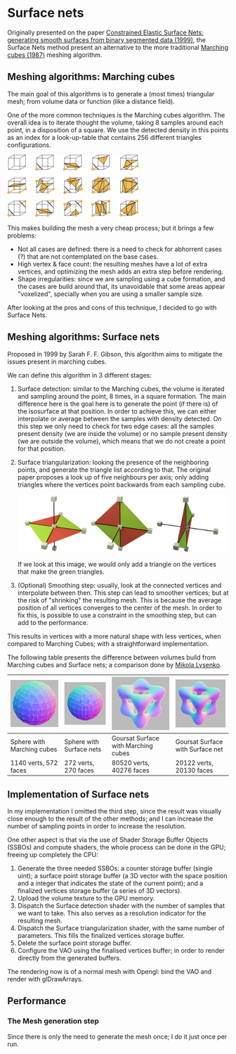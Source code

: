 # Surface nets

Originally presented on the paper [Constrained Elastic Surface Nets: generating smooth surfaces from binary segmented data (1999)](https://www.merl.com/publications/docs/TR99-24.pdf), the Surface Nets method present an alternative to the more traditional [Marching cubes (1987)](https://doi.org/10.1145/37402.37422) meshing algorithm.

## Meshing algorithms: Marching cubes

The main goal of this algorithms is to generate a (most times) triangular mesh; from volume data or function (like a distance field).

One of the more common techniques is the Marching cubes algorithm. The overall idea is to iterate thought the volume, taking 8 samples around each point, in a disposition of a square. We use the detected density in this points as an index for a look-up-table that contains 256 different triangles configurations.

![Some of the marching cubes special cases.  (c) Wikipedia, created by Jean-Marie Favreau](https://github.com/JsMarq96/Understanding-Tiled-GPUs-VR-Volume-Rendering/blob/main/imgs/marchingcubes.webp?raw=true)

This makes building the mesh a very cheap process; but it brings a few problems:

* Not all cases are defined: there is a need to check for abhorrent cases (?) that are not contemplated on the base cases.
* High vertex & face count: the resulting meshes have a lot of extra vertices, and optimizing the mesh adds an extra step before rendering.
* Shape irregularities: since we are sampling using a cube formation, and the cases are build around that, its unavoidable that some areas appear "voxelized", specially when you are using a smaller sample size.

After looking at the pros and cons of this technique, I decided to go with Surface Nets.

## Meshing algorithms: Surface nets

Proposed in 1999 by Sarah F. F. Gibson, this algorithm aims to mitigate the issues present in marching cubes.

We can define this algorithm in 3 different stages:

1. Surface detection: similar to the Marching cubes, the volume is iterated and sampling around the point, 8 times, in a square formation. The main difference here is the goal here is to generate the point (if there is) of the isosurface at that position. In order to achieve this, we can either interpolate or average between the samples with density detected. On this step we only need to check for two edge cases: all the samples present density (we are inside the volume) or no sample present density (we are outside the volume), which means that we do not create a point for that position.
2. Surface triangularization: looking the presence of the neighboring points, and generate the triangle list according to that. The original paper proposes a look up of five neighbours per axis; only adding triangles where the vertices point backwards from each sampling cube.

   ![Arm Mali GPU developer guide: surface net triangularization step](https://github.com/JsMarq96/Understanding-Tiled-GPUs-VR-Volume-Rendering/blob/main/imgs/arm_surface_nets.png?raw=true)

   If we look at this image, we would only add a triangle on the vertices that make the green triangles.
3. (Optional) Smoothing step: usually, look at the connected vertices and interpolate between then. This step can lead to smoother vertices; but at the risk of "shrinking" the resulting mesh. This is because the average position of all vertices converges to the center of the mesh. In order to fix this, is possible to use a constraint in the smoothing step, but can add to the performance.

This results in vertices with a more natural shape with less vertices, when compared to Marching Cubes; with a straightforward implementation.

The following table presents the difference between volumes build from Marching cubes and Surface nets; a comparison done by [Mikola Lysenko](https://0fps.net/2012/07/12/smooth-voxel-terrain-part-2/).


| ![Sphere with Marching Cubes](https://github.com/JsMarq96/Understanding-Tiled-GPUs-VR-Volume-Rendering/blob/main/imgs/spheremc.webp?raw=true) | ![Sphere with Surface Nets](https://github.com/JsMarq96/Understanding-Tiled-GPUs-VR-Volume-Rendering/blob/main/imgs/spheredc.webp?raw=true) | ![Sphere with Marching Cubes](https://github.com/JsMarq96/Understanding-Tiled-GPUs-VR-Volume-Rendering/blob/main/imgs/goursatmc.webp?raw=true) | ![Sphere with Marching Cubes](https://github.com/JsMarq96/Understanding-Tiled-GPUs-VR-Volume-Rendering/blob/main/imgs/goursatdc.webp?raw=true) |
| :-------------------------------------------------------------------- | ---------------------------------------------------- | ------------------------------------------------------- | ------------------------------------------------------ |
| Sphere with Marching cubes                                          | Sphere with Surface nets                           | Goursat Surface with Marching cubes                   | Goursat Surface with Surface net       |
| 1140 verts, 572 faces                                               | 272 verts, 270 faces                               | 80520 verts, 40276 faces                              | 20122 verts, 20130 faces                             |

## Implementation of Surface nets

In my implementation I omitted the third step, since the result was visually close enough to the result of the other methods; and I can increase the number of sampling points in order to increase the resolution.

One other aspect is that via the use of Shader Storage Buffer Objects (SSBOs) and compute shaders, the whole process can be done in the GPU; freeing up completely the CPU:

1. Generate the three needed SSBOs: a counter storage buffer (single uint); a surface point storage buffer (a 3D vector with the space position and a integer that indicates the state of the current point); and a finalized vertices storage buffer (a series of 3D vectors).
2. Upload the volume texture to the GPU memory.
3. Dispatch the Surface detection shader with the number of samples that we want to take. This also serves as a resolution indicator for the resulting mesh.
4. Dispatch the Surface triangularization shader, with the same number of parameters. This fills the finalized vertices storage buffer.
5. Delete the surface point storage buffer.
6. Configure the VAO using the finalised vertices buffer; in order to render directly from the generated buffers.

The rendering now is of a normal mesh with Opengl: bind the VAO and render with glDrawArrays.

## Performance
### The Mesh generation step
Since there is only the need to generate the mesh once; I do it just once per run.

